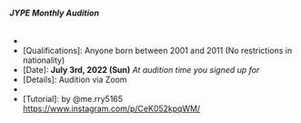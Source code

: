 ###### **JYPE Monthly Audition**
- [Link]: audition.jype.com/monthlyauditionf
- [Qualifications]: Anyone born between 2001 and 2011 (No restrictions in nationality)
- [Date]: **July 3rd, 2022 (Sun)** *At audition time you signed up for*
- [Details]: Audition via Zoom
- [More info]: https://www.instagram.com/p/CfS2cWXpN3V/ (scroll down)
- [Tutorial]: by @me.rry5165  https://www.instagram.com/p/CeK052kpqWM/
